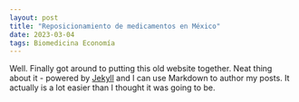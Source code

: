 ```yaml
---
layout: post
title: "Reposicionamiento de medicamentos en México"
date: 2023-03-04
tags: Biomedicina Economía
---
```


Well. Finally got around to putting this old website together. Neat thing about it - powered by [Jekyll](http://jekyllrb.com) and I can use Markdown to author my posts. It actually is a lot easier than I thought it was going to be.

